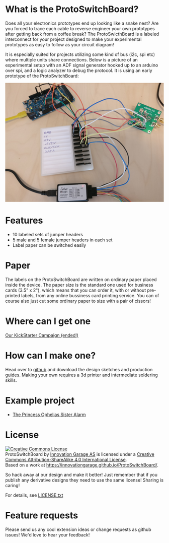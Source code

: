 # What is the ProtoSwitchBoard?

Does all your electronics prototypes end up looking like a snake nest? Are you forced to trace each cable to reverse engineer your own prototypes after getting back from a coffee break? The ProtoSwicthBoard is a labeled interconnect for your project designed to make your experimental prototypes as easy to follow as your circuit diagram!

It is especially suited for projects utilizing some kind of bus (i2c, spi etc) where multiple units share connections. Below is a picture of an experimental setup with an ADF signal generator hooked up to an arduino over spi, and a logic analyzer to debug the protocol. It is using an early prototype of the ProtoSwitchBoard:

![Blah](IMG_20170824_152607.jpg)

# Features
* 10 labeled sets of jumper headers
* 5 male and 5 female jumper headers in each set
* Label paper can be switched easily

# Paper
The labels on the ProtoSwitchBoard are written on ordinary paper placed inside the device. The paper size is the standard one used for business cards (3.5" x 2"), which means that you can order it, with or without pre-printed labels, from any online bussiness card printing service. You can of course also just cut some ordinary paper to size with a pair of cissors!

# Where can I get one
[Our KickStarter Campaign (ended!)](https://www.kickstarter.com/projects/innovationgarage/make-100-protoswitchboard)

# How can I make one?
Head over to [github](https://github.com/innovationgarage/ProtoSwitchBoard) and download the design sketches and production guides. Making your own requires a 3d printer and intermediate soldering skills.

# Example project
* [The Princess Ophelias Sister Alarm](https://innovationgarage.github.io/SisterAlarm)

# License
<a rel="license" href="http://creativecommons.org/licenses/by-sa/4.0/"><img alt="Creative Commons License" style="border-width:0" src="https://i.creativecommons.org/l/by-sa/4.0/88x31.png" /></a><br /><span xmlns:dct="http://purl.org/dc/terms/" property="dct:title">ProtoSwitchBoard</span> by <a xmlns:cc="http://creativecommons.org/ns#" href="http://innovationgarage.no" property="cc:attributionName" rel="cc:attributionURL">Innovation Garage AS</a> is licensed under a <a rel="license" href="http://creativecommons.org/licenses/by-sa/4.0/">Creative Commons Attribution-ShareAlike 4.0 International License</a>.<br />Based on a work at <a xmlns:dct="http://purl.org/dc/terms/" href="https://innovationgarage.github.io/ProtoSwitchBoard/" rel="dct:source">https://innovationgarage.github.io/ProtoSwitchBoard/</a>.

So hack away at our design and make it better! Just remember that if you publish any derivative designs they need to use the same license! Sharing is caring!

For details, see [LICENSE.txt](LICENSE.txt)

# Feature requests
Please send us any cool extension ideas or change requests as github issues! We'd love to hear your feedback!

